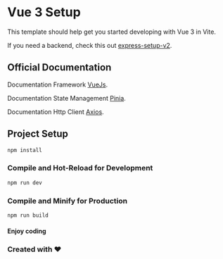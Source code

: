 # Vue 3 Setup

This template should help get you started developing with Vue 3 in Vite.

If you need a backend, check this out [express-setup-v2](https://gitlab.com/mtaufiikh/express-setup-v2).


## Official Documentation

Documentation Framework [VueJs](https://vuejs.org/guide/introduction.html).

Documentation State Management [Pinia](https://pinia.vuejs.org/introduction.html).

Documentation Http Client [Axios](https://axios-http.com/docs/intro).

## Project Setup

```sh
npm install
```

### Compile and Hot-Reload for Development

```sh
npm run dev
```

### Compile and Minify for Production

```sh
npm run build
```



#### Enjoy coding

### Created with ❤️
